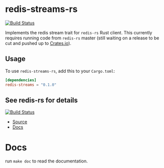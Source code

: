# redis-streams-rs

[![Build Status](https://travis-ci.org/grippy/redis-streams-rs.svg?branch=master)](https://travis-ci.org/grippy/redis-streams-rs)

Implements the redis stream trait for `redis-rs` Rust client. This currently requires running code from `redis-rs` master (still waiting on a release to be cut and pushed up to [Crates.io](https://crates.io/crates/redis)).

## Usage

To use `redis-streams-rs`, add this to your `Cargo.toml`:

```toml
[dependencies]
redis-streams = "0.1.0"
```

## See redis-rs for details
[![Build Status](https://travis-ci.org/mitsuhiko/redis-rs.svg?branch=master)](https://travis-ci.org/mitsuhiko/redis-rs)

- [Source](https://github.com/mitsuhiko/redis-rs)
- [Docs](https://mitsuhiko.github.io/redis-rs/redis/)

# Docs

run `make doc` to read the documentation.
